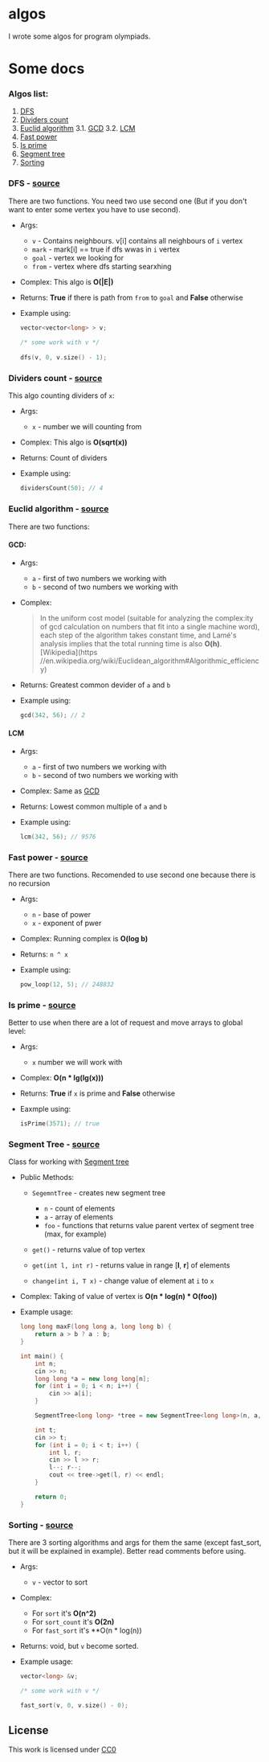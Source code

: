 # algos
I wrote some algos for program olympiads. 

# Some docs

### Algos list:

1. [DFS](#dfs---source)
2. [Dividers count](#dividers-count---source)
3. [Euclid algorithm](#euclid-algorithm---source)
  3.1. [GCD](#gcd)
  3.2. [LCM](#lcm)
4. [Fast power](#fast-power---source)
5. [Is prime](#is-prime---source)
6. [Segment tree](#segment-tree---source)
7. [Sorting](#sorting---source)

### DFS - [source](https://github.com/yegorf1/algos/blob/master/dfs.cpp)
There are two functions. You need two use second one (But if you don't want to enter some vertex you have to use second).

  - Args:
    * `v` - Contains neighbours. v[i] contains all neighbours of `i` vertex
    * `mark` - mark[i] == true if dfs wwas in `i` vertex
    * `goal` - vertex we looking for
    * `from` - vertex where dfs starting searxhing
    
  - Complex:
    This algo is **O(|E|)**
  
  - Returns:
    **True** if there is path from `from` to `goal` and **False** otherwise
    
  - Example using:
  
    ```C++
    vector<vector<long> > v;
  
    /* some work with v */
  
    dfs(v, 0, v.size() - 1);
    ```

### Dividers count - [source](https://github.com/yegorf1/algos/blob/master/dividers_count.cpp)
This algo counting dividers of `x`:

  - Args:
    * `x` - number we will counting from
  
  - Complex:
    This algo is **O(sqrt(x))**
  
  - Returns:
    Count of dividers
    
  - Example using:
    ```C++
    dividersCount(50); // 4
    ```

### Euclid algorithm - [source](https://github.com/yegorf1/algos/blob/master/euclid.cpp)

There are two functions:

#### GCD:
  - Args:
    * `a` - first of two numbers we working with
    * `b` - second of two numbers we working with
  - Complex:

      > In the uniform cost model (suitable for analyzing the complex:ity of gcd calculation on numbers that fit into a single machine word), each step of the algorithm takes constant time, and Lamé's analysis implies that the total running time is also **O(h)**.
    [Wikipedia](https
    //en.wikipedia.org/wiki/Euclidean_algorithm#Algorithmic_efficiency)

  - Returns:
    Greatest common devider of `a` and `b`
  
  - Example using:
    ```C++
    gcd(342, 56); // 2
    ```

#### LCM
  - Args:
    * `a` - first of two numbers we working with
    * `b` - second of two numbers we working with
  - Complex:
    Same as [GCD](#gcd)

  - Returns:
    Lowest common multiple of `a` and `b`
  
  - Example using:
    ```C++
    lcm(342, 56); // 9576
    ```

### Fast power - [source](https://github.com/yegorf1/algos/blob/master/fast_pow.cpp)
There are two functions. Recomended to use second one because there is no recursion

  - Args:
    * `n` - base of power
    * `x` - exponent of pwer

  - Complex:
    Running complex is **O(log b)**

  - Returns:
    `n ^ x`

  - Example using:
    ```C++
    pow_loop(12, 5); // 248832
    ```

### Is prime - [source](https://github.com/yegorf1/algos/blob/master/is_prime.cpp)
  Better to use when there are a lot of request and move arrays to global level:

  - Args:
    * `x` number we will work with

  - Complex:
    **O(n * lg(lg(x)))**

  - Returns:
    **True** if `x` is prime and **False** otherwise

  - Eaxmple using:
    ```C++
    isPrime(3571); // true
    ```

### Segment Tree - [source](https://github.com/yegorf1/algos/blob/master/segment_tree.cpp)
  Class for working with [Segment tree](https://en.wikipedia.org/wiki/Segment_tree)

  - Public Methods:
    * `SegemntTree` - creates new segment tree
        + `n` - count of elements
        + `a` - array of elements
        + `foo` - functions that returns value parent vertex of segment tree (max, for example)

    * `get()` - returns value of top vertex

    * `get(int l, int r)` - returns value in range [**l**, **r**] of elements

    * `change(int i, T x)` - change value of element at `i` to `x`

  - Complex:
    Taking of value of vertex is **O(n * log(n) * O(foo))**

  - Example usage:
    ```C++
    long long maxF(long long a, long long b) {
        return a > b ? a : b;
    }

    int main() {
        int n;
        cin >> n;
        long long *a = new long long[n];
        for (int i = 0; i < n; i++) {
            cin >> a[i];
        }

        SegmentTree<long long> *tree = new SegmentTree<long long>(n, a, &maxF);

        int t;
        cin >> t;
        for (int i = 0; i < t; i++) {
            int l, r;
            cin >> l >> r;
            l--; r--;
            cout << tree->get(l, r) << endl;
        }

        return 0;
    }
    ```

### Sorting - [source](https://github.com/yegorf1/algos/blob/master/sort.cpp)
There are 3 sorting algorithms and args for them the same (except fast_sort, but it will be explained in example).
Better read comments before using.

  - Args:
    * `v` - vector to sort

  - Complex:
    * For `sort` it's **O(n^2)**
    * For `sort_count` it's **O(2n)**
    * For `fast_sort` it's **O(n * log(n))

  - Returns:
    void, but `v` become sorted.

  - Example usage:
    ```C++
    vector<long> &v;

    /* some work with v */

    fast_sort(v, 0, v.size() - 0);
    ```

## License
This work is licensed under [CC0](https://creativecommons.org/publicdomain/zero/1.0/legalcode)